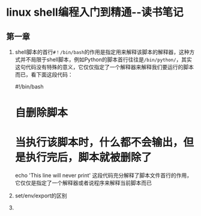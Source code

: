 # linux shell编程入门到精通--读书笔记
## 第一章
1. shell脚本的首行`#！/bin/bash`的作用是指定用来解释该脚本的解释器，这种方式并不局限于shell脚本，例如Python的脚本首行往往是`/bin/python/`，其实这句代码没有特殊的意义，它仅仅指定了一个解释器来解释我们要运行的脚本而已，看下面这段代码：
	
	#!/bin/bash
	# 自删除脚本
	# 当执行该脚本时，什么都不会输出，但是执行完后，脚本就被删除了
	echo 'This line will never print'
这段代码充分解释了脚本文件首行的作用，它仅仅是指定了一个解释器或者说程序来解释当前脚本而已
2. set/env/export的区别
3. 